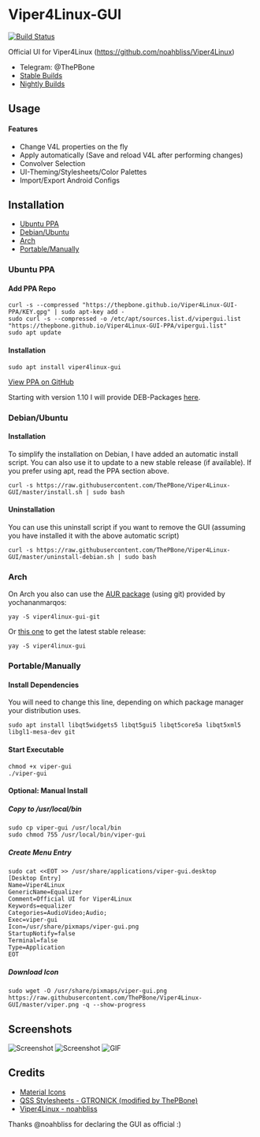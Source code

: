 # Viper4Linux-GUI
[![Build Status](https://travis-ci.org/ThePBone/Viper4Linux-GUI.svg?branch=master)](https://travis-ci.org/ThePBone/Viper4Linux-GUI)

Official UI for Viper4Linux (https://github.com/noahbliss/Viper4Linux)
  * Telegram: @ThePBone
  * [Stable Builds](https://github.com/ThePBone/Viper4Linux-GUI/releases)
  * [Nightly Builds](https://nightly.thebone.cf/viper-gui/?C=M;O=D)

## Usage
#### Features
  * Change V4L properties on the fly 
  * Apply automatically (Save and reload V4L after performing changes)
  * Convolver Selection
  * UI-Theming/Stylesheets/Color Palettes 
  * Import/Export Android Configs

## Installation
  * [Ubuntu PPA](#ubuntu-ppa)
  * [Debian/Ubuntu](#debianubuntu)
  * [Arch](#arch)
  * [Portable/Manually](#portablemanually)
### Ubuntu PPA
#### Add PPA Repo
```
curl -s --compressed "https://thepbone.github.io/Viper4Linux-GUI-PPA/KEY.gpg" | sudo apt-key add -
sudo curl -s --compressed -o /etc/apt/sources.list.d/vipergui.list "https://thepbone.github.io/Viper4Linux-GUI-PPA/vipergui.list"
sudo apt update
```
#### Installation
```
sudo apt install viper4linux-gui
```
[View PPA on GitHub](https://github.com/ThePBone/Viper4Linux-GUI-PPA)

Starting with version 1.10 I will provide DEB-Packages [here](https://github.com/ThePBone/Viper4Linux-GUI/releases).

### Debian/Ubuntu
#### Installation
To simplify the installation on Debian, I have added an automatic install script.
You can also use it to update to a new stable release (if available).
If you prefer using apt, read the PPA section above.
```
curl -s https://raw.githubusercontent.com/ThePBone/Viper4Linux-GUI/master/install.sh | sudo bash
```
#### Uninstallation
You can use this uninstall script if you want to remove the GUI (assuming you have installed it with the above automatic script) 
```
curl -s https://raw.githubusercontent.com/ThePBone/Viper4Linux-GUI/master/uninstall-debian.sh | sudo bash
```
### Arch
On Arch you also can use the [AUR package](https://aur.archlinux.org/packages/viper4linux-gui-git/) (using git) provided by yochananmarqos:
```
yay -S viper4linux-gui-git  
```
Or [this one](https://aur.archlinux.org/packages/viper4linux-gui) to get the latest stable release:
```
yay -S viper4linux-gui 
```
### Portable/Manually
#### Install Dependencies
You will need to change this line, depending on which package manager your distribution uses.
```
sudo apt install libqt5widgets5 libqt5gui5 libqt5core5a libqt5xml5 libgl1-mesa-dev git
```

#### Start Executable
```
chmod +x viper-gui
./viper-gui
```

#### Optional: Manual Install
##### Copy to /usr/local/bin
```
sudo cp viper-gui /usr/local/bin
sudo chmod 755 /usr/local/bin/viper-gui
```
##### Create Menu Entry
```
sudo cat <<EOT >> /usr/share/applications/viper-gui.desktop
[Desktop Entry]
Name=Viper4Linux
GenericName=Equalizer
Comment=Official UI for Viper4Linux
Keywords=equalizer
Categories=AudioVideo;Audio;
Exec=viper-gui
Icon=/usr/share/pixmaps/viper-gui.png
StartupNotify=false
Terminal=false
Type=Application
EOT
```
##### Download Icon
```
sudo wget -O /usr/share/pixmaps/viper-gui.png https://raw.githubusercontent.com/ThePBone/Viper4Linux-GUI/master/viper.png -q --show-progress
```

## Screenshots
![Screenshot](https://github.com/ThePBone/Viper4Linux-GUI/blob/master/screenshots/tab1.png?raw=true)
![Screenshot](https://github.com/ThePBone/Viper4Linux-GUI/blob/master/screenshots/tab3_dark.png?raw=true)
![GIF](https://github.com/ThePBone/Viper4Linux-GUI/blob/master/screenshots/contexthelp.gif?raw=true)
## Credits
  * [Material Icons](https://material.io/tools/icons/)
  * [QSS Stylesheets - GTRONICK (modified by ThePBone)](https://github.com/GTRONICK/QSS)
  * [Viper4Linux - noahbliss](https://github.com/noahbliss/Viper4Linux)

Thanks @noahbliss for declaring the GUI as official :)
